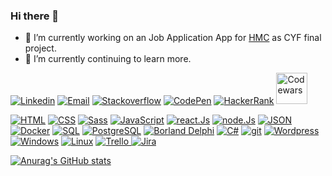 ### Hi there 👋

- 🔭 I’m currently working on an Job Application App for <a href='https://hackneymigrantcentre.org.uk/'>HMC</a> as CYF final project.
- 🌱 I’m currently continuing to learn more.

<a href='https://www.linkedin.com/in/davoodkhoshnood/'><img src="https://img.icons8.com/color/50/000000/linkedin.png" title="Linkedin"/></a> 
<a href='info@khoshnood.uk/'><img src="https://img.icons8.com/material-rounded/50/000000/new-post.png" title="Email"/></a> 
<a href='https://stackoverflow.com/users/14723812/davood-khoshnood'><img src="https://img.icons8.com/color/50/000000/stackoverflow.png" title="Stackoverflow"/></a> 
<a href='https://codepen.io/davoodkhoshnood'><img src="https://img.icons8.com/ios-filled/50/000000/codepen.png" title="CodePen"/></a> 
<a href='https://www.hackerrank.com/davoodkhoshnood'><img src="https://img.icons8.com/external-tal-revivo-shadow-tal-revivo/50/000000/external-hackerrank-is-a-technology-company-that-focuses-on-competitive-programming-logo-shadow-tal-revivo.png" title="HackerRank"/></a> 
<a href='https://www.codewars.com/users/davood'><img style="width:50px;" src="http://khoshnood.uk/wp-content/uploads/2022/06/Hnet.com-image.jpg" title="Codewars"/></a>

<a href='https://github.com/DavoodKhoshnood?tab=repositories'><img src="https://img.icons8.com/color/50/000000/html-5--v1.png" title="HTML"/></a> 
<a href='https://github.com/DavoodKhoshnood?tab=repositories'><img src="https://img.icons8.com/color/50/000000/css3.png" title="CSS"/></a> 
<a href='https://github.com/DavoodKhoshnood?tab=repositories'><img src="https://img.icons8.com/color/50/000000/sass.png" title="Sass"/></a> 
<a href='https://github.com/DavoodKhoshnood?tab=repositories'><img src="https://img.icons8.com/color/50/000000/javascript--v1.png" title="JavaScript"/></a> 
<a href='https://github.com/DavoodKhoshnood?tab=repositories'><img src="https://img.icons8.com/officel/50/undefined/react.png" title="react.Js"/></a> 
<a href='https://github.com/DavoodKhoshnood?tab=repositories'><img src="https://img.icons8.com/fluency/50/000000/node-js.png" title="node.Js"/></a> 
<a href='https://github.com/DavoodKhoshnood?tab=repositories'><img src="https://img.icons8.com/windows/50/000000/json.png" title="JSON"/></a> 
<a href='https://github.com/DavoodKhoshnood?tab=repositories'><img src="https://img.icons8.com/fluency/48/000000/docker.png" title="Docker"/></a> 
<a href='https://github.com/DavoodKhoshnood?tab=repositories'><img src="https://img.icons8.com/external-outline-juicy-fish/50/000000/external-sql-coding-and-development-outline-outline-juicy-fish.png" title="SQL"/></a> 
<a href='https://github.com/DavoodKhoshnood?tab=repositories'><img src="https://img.icons8.com/external-tal-revivo-color-tal-revivo/50/000000/external-postgre-sql-a-free-and-open-source-relational-database-management-system-logo-color-tal-revivo.png" title="PostgreSQL"/></a> 
<a href='https://github.com/DavoodKhoshnood?tab=repositories'><img src="https://img.icons8.com/officel/50/000000/delphi-ide.png" title="Borland Delphi"/></a> 
<a href='https://github.com/DavoodKhoshnood?tab=repositories'><img src="https://img.icons8.com/color/50/000000/c-sharp-logo-2.png" title="C#"/></a> 
<a href='https://github.com/DavoodKhoshnood?tab=repositories'><img src="https://img.icons8.com/color/50/undefined/git.png" title="git"/></a> 
<a href='Https://dnoosh.com'><img src="https://img.icons8.com/color-glass/50/undefined/wordpress.png" title="Wordpress"/></a> 
<a href='https://github.com/DavoodKhoshnood?tab=repositories'><img src="https://img.icons8.com/color/50/000000/windows8.png" title="Windows"/></a> 
<a href='https://github.com/DavoodKhoshnood?tab=repositories'><img src="https://img.icons8.com/color/50/000000/linux--v1.png" title="Linux"/></a> 
<a href='https://trello.com/'> <img src="https://img.icons8.com/color/50/undefined/trello.png" title="Trello"/> </a> 
<a href='https://www.atlassian.com/software/jira?bundle=jira-software&edition=free'> <img src="https://img.icons8.com/ios-filled/50/undefined/jira.png" title="Jira"/> </a> 
<a href=''></a> 


[![Anurag's GitHub stats](https://github-readme-stats.vercel.app/api?username=davoodkhoshnood)](https://github.com/anuraghazra/github-readme-stats)


<!--
**DavoodKhoshnood/davoodkhoshnood** is a ✨ _special_ ✨ repository because its `README.md` (this file) appears on your GitHub profile.

Here are some ideas to get you started:

- 🔭 I’m currently working on ...
- 🌱 I’m currently learning ...
- 👯 I’m looking to collaborate on ...
- 🤔 I’m looking for help with ...
- 💬 Ask me about ...
- 📫 How to reach me: ...
- 😄 Pronouns: ...
- ⚡ Fun fact: ...
-->
